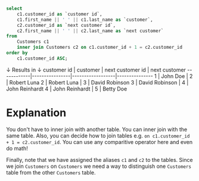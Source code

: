 ```sql
select
    c1.customer_id as `customer id`,
    c1.first_name || ' ' || c1.last_name as `customer`,
    c2.customer_id as `next customer id`,
    c2.first_name || ' ' || c2.last_name as `next customer`
from
    Customers c1
    inner join Customers c2 on c1.customer_id + 1 = c2.customer_id
order by
    c1.customer_id ASC;
```
↓ Results in ↓
customer id | customer       | next customer id | next customer
------------|----------------|------------------|---------------
1           | John Doe       | 2                | Robert Luna
2           | Robert Luna    | 3                | David Robinson
3           | David Robinson | 4                | John Reinhardt
4           | John Reinhardt | 5                | Betty Doe

# Explanation
You don't have to inner join with another table. You can inner join with the same table. Also, you can decide how to join tables e.g. `on c1.customer_id + 1 = c2.customer_id`. You can use any comparitive operator here and even do math!

Finally, note that we have assigned the aliases `c1` and `c2` to the tables. Since we join `Customers` on `Customers` we need a way to distinguish one `Customers` table from the other `Customers` table. 